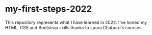 # my-first-steps-2022
This repository represents what I have learned in 2022. I've honed my HTML, CSS and Bootstrap skills thanks to Laura Chuburu's courses.

